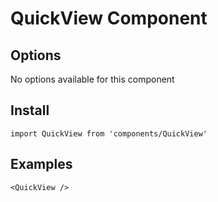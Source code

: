 # QuickView Component


## Options
No options available for this component

## Install
```
import QuickView from 'components/QuickView'
```

## Examples
```
<QuickView />
```